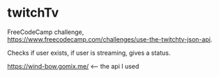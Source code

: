 # twitchTv
FreeCodeCamp challenge, https://www.freecodecamp.com/challenges/use-the-twitchtv-json-api.

Checks if user exists, if user is streaming, gives a status.

https://wind-bow.gomix.me/ <-- the api I used
